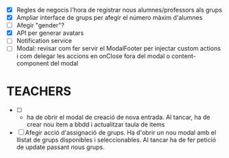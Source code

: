 - [x] Regles de negocis l'hora de registrar nous alumnes/professors als grups
- [x] Ampliar interface de grups per afegir el número màxim d'alumnes
- [ ] Afegir "gender"?
- [x] API per generar avatars
- [ ] Notification service
- [ ] Modal: revisar com fer servir el ModalFooter per injectar custom actions i com delegar les
      accions en onClose fora del modal o content-component del modal

# TEACHERS

- [ ] - ha de obrir el modal de creació de nova entrada. Al tancar, ha de crear nou item a bbdd i
    actualitzar taula de items
- [ ] Afegir acció d'assignació de grups. Ha d'obrir un nou modal amb el llistat de grups
      disponibles i seleccionables. Al tancar ha de fer petició de update passant nous grups.

